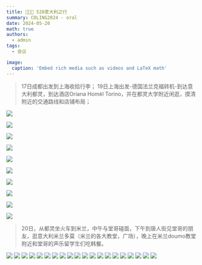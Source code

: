 ```yaml
---
title: 👩🏼‍🏫 520意大利之行
summary: COLING2024 - oral
date: 2024-05-20
math: true
authors:
  - admin
tags:
  - 会议

image:
  caption: 'Embed rich media such as videos and LaTeX math'
---
```




> 17日成都出发到上海收拾行李；
> 19日上海出发-德国法兰克福转机-到达意大利都灵，到达酒店Oriana Homèl Torino，并在都灵大学附近闲逛，摸清附近的交通路线和店铺布局；



![](./picture/frankfurt_airport.jpg)

![](./picture/train.jpg)

![](./picture/house_torino.jpg)

![](./picture/house_torino-2.jpg)

![](./picture/house_torino-3.jpg)

![](./picture/food_torino.jpg)

![](./picture/art_torino.jpg)

![](./picture/art_torino-2.jpg)

![](./picture/railway_torino.jpg)

![](./picture/university_torino.jpg)


> 20日，从都灵坐火车到米兰，中午与堂哥碰面，下午到唐人街见堂哥的朋友，逛意大利米兰多莫（米兰的各大教堂，广场），晚上在米兰doumo教堂附近和堂哥的声乐留学生们吃韩餐。

![](./picture/train_milan.jpg)
![](./picture/train_milan-2.jpg)
![](./picture/train_milan-3.jpg)
![](./picture/train_milan-4.jpg)
![](./picture/train_milan-5.jpg)
![](./picture/china_town_milan.jpg)
![](./picture/china_town_milan-2.jpg)
![](./picture/china_town_milan-3.jpg)
![](./picture/drink_milan.jpg)
![](./picture/hall_milan.jpg)
![](./picture/hall_milan-2.jpg)
![](./picture/hall_milan-3.jpg)
![](./picture/hall_milan-4.jpg)
![](./picture/hall_milan-5.jpg)
![](./picture/hall_milan-6.jpg)
![](./picture/railway_milan-1.jpg)
![](./picture/road_milan-1.jpg)
![](./picture/breakfast_milan-1.jpg)
![](./picture/road_milan-2.jpg)
![](./picture/bus_milan-1.jpg)

